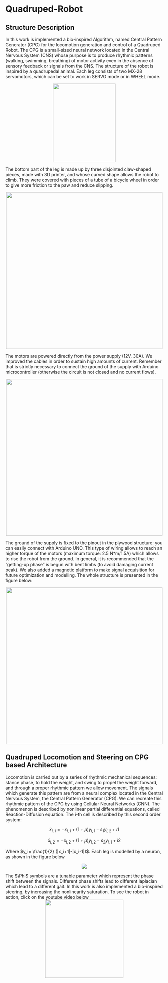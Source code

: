 # Quadruped-Robot
## Structure Description

In this work is implemented a bio-inspired Algorithm, named Central Pattern Generator (CPG) for the locomotion generation and control of a Quadruped Robot.
The CPG is a small-sized neural network located in the Central Nervous System (CNS) whose purpose is to produce rhythmic patterns (walking, swimming, breathing) of motor activity even in the absence of sensory feedback or signals from the CNS.
The structure of the robot is inspired by a quadrupedal animal. Each leg consists of two MX-28 servomotors, which can be set to work in SERVO mode or in WHEEL mode.
<p align="center">
<img src="https://user-images.githubusercontent.com/117543360/200411145-64ca8807-64f7-4a94-9918-771af23ff02f.png" width="200" height="250"/>
</p>
The bottom part of the leg is made up by three disjointed claw-shaped pieces, made with 3D printer, and whose curved shape allows the robot to climb. They were covered with pieces of a tube of a bicycle wheel in order to give more friction to the paw and reduce slipping.

<p align="center">
<img src="https://user-images.githubusercontent.com/117543360/200412908-6d6a1c44-22c8-4843-a1d0-3f3a322514a5.png" width="500"/>
</p>
The motors are powered directly from the power supply (12V, 30A). We improved the cables in order to sustain high amounts of current. Remember that is strictly necessary to connect the ground of the supply with Arduino microcontroller (otherwise the circuit is not closed and no current flows).
<p align="center">
<img src="https://user-images.githubusercontent.com/117543360/200414165-5133e296-a82b-4c87-8cd2-c755f6f9f20b.png" width="500"/>
</p>
The ground of the supply is fixed to the pinout in the plywood structure: you can easily connect with Arduino UNO. This type of wiring allows to reach an higher torque of the motors (maximum torque: 2.5 N*m/1.5A) which allows to rise the robot from the ground. In general, it is recommended that the “getting-up phase” is begun with bent
limbs (to avoid damaging current peak). We also added a magnetic platform to make signal acquisition for future optimization and modelling.
The whole structure is presented in the figure below:
<p align="center">
<img src="https://user-images.githubusercontent.com/117543360/200412528-17ad7bf9-a247-498b-a1dd-aa79b1a1b95a.JPG" width="500"/>
</p>

## Quadruped Locomotion and Steering on CPG based Architecture

Locomotion is carried out by a series of rhythmic mechanical sequences: stance phase, to hold the weight, and swing to propel the weight forward, and through a proper rhythmic pattern we allow movement. The signals which generate this pattern are from a neural complex located in the Central Nervous System, the Central Pattern Generator (CPG).
We can recreate this rhythmic pattern of the CPG by using Cellular Neural Networks (CNN). The phenomenon is described by nonlinear partial differential equations, called Reaction-Diffusion equation. 
The i-th cell is described by this second order system:

$$ \dot x_{i,1} = -x_{i,1} + (1+\mu) y_{i,1} - s_1 y_{i,2}+i1 $$

$$ \dot x_{i,2}= -x_{i,2}+ (1+\mu) y_{i,2} - s_2 y_{i,1}+i2$$

Where $y_i= \frac{1}{2} (|x_i+1|-|x_i-1|)$.
Each leg is modelled by a neuron, as shown in the figure below
<p align="center">
<img src="https://user-images.githubusercontent.com/117543360/200421595-07de8560-98ba-4da4-8b68-79ae661ccd7d.png"/>
</p>
The $\Phi$ symbols are a tunable parameter which represent the phase shift between the signals. Different phase shifts lead to different laplacian which lead to a different gait.
In this work is also implemented a bio-inspired steering, by increasing the nonlinearity saturation.
To see the robot in action, click on the youtube video below
<div align="center">
  <a href="https://www.youtube.com/watch?v=Wvfgmt3EIlQ"><img src="https://img.youtube.com/vi/Wvfgmt3EIlQ/hqdefault.jpg" width=250></a>
</div>
